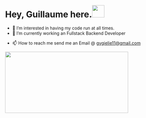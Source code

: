 <h1 align="left">Hey, Guillaume here.<img src="https://media.tenor.com/0m1GsuD-53wAAAAi/mlbb-jjk-jjk-mlbb.gif" width="40px" height="40px"></h1>

- 👀 I’m interested in having my code run at all times. 
- 🌱 I’m currently working an Fullstack Backend Developer
 <!---
<img src="https://media.tenor.com/-IywNmXjawsAAAAi/nervous-komi-san.gif" width="50px" height="50px"> 
--->
- 📫 How to reach me send me an Email @ gvgielie11@gmail.com
<img width="400px" height="200px" src="https://media.tenor.com/CiJuhjUFaeIAAAAd/gojo-satoru-jujutsu-kaisen.gif"/>


<!---
GielieFTW/GielieFTW is a ✨ special ✨ repository because its `README.md` (this file) appears on your GitHub profile.
You can click the Preview link to take a look at your changes.
--->
